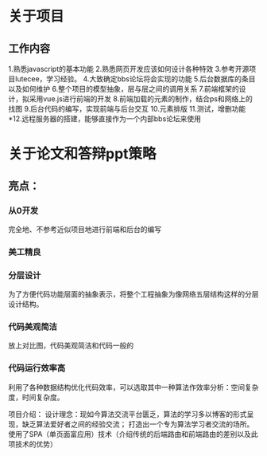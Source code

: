 # 关于项目
## 工作内容
1.熟悉javascript的基本功能
2.熟悉网页开发应该如何设计各种特效
3.参考开源项目lutecee，学习经验。
4.大致确定bbs论坛将会实现的功能
5.后台数据库的条目以及如何维护
6.整个项目的模型抽象，层与层之间的调用关系
7.前端框架的设计，拟采用vue.js进行前端的开发
8.前端加载的元素的制作，结合ps和网络上的找图
9.后台代码的编写，实现前端与后台交互
10.元素排版
11.测试，增删功能
*12.远程服务器的搭建，能够直接作为一个内部bbs论坛来使用

# 关于论文和答辩ppt策略
## 亮点：
### 从0开发
完全地、不参考近似项目地进行前端和后台的编写
### 美工精良
### 分层设计
为了方便代码功能层面的抽象表示，将整个工程抽象为像网络五层结构这样的分层设计结构。
### 代码美观简洁
放上对比图，代码美观简洁和代码一般的
### 代码运行效率高
利用了各种数据结构优化代码效率，可以选取其中一种算法作效率分析：空间复杂度，时间复杂度。

项目介绍：
设计理念：现如今算法交流平台匮乏，算法的学习多以博客的形式呈现，缺乏算法爱好者之间的经验交流；
打造出一个专为算法学习者交流的场所。
使用了SPA（单页面富应用）技术（介绍传统的后端路由和前端路由的差别以及此项技术的优势）
